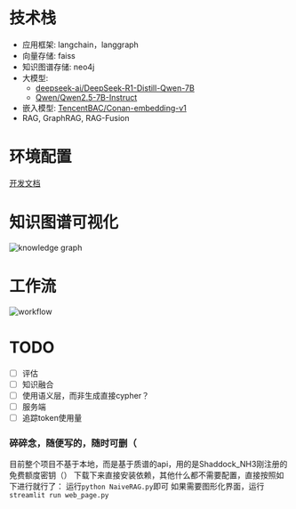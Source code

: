 # 技术栈
- 应用框架: langchain，langgraph
- 向量存储: faiss
- 知识图谱存储: neo4j
- 大模型: 
  - [deepseek-ai/DeepSeek-R1-Distill-Qwen-7B](https://huggingface.co/deepseek-ai/DeepSeek-R1-Distill-Qwen-7B)
  - [Qwen/Qwen2.5-7B-Instruct](https://huggingface.co/Qwen/Qwen2.5-7B-Instruct)
- 嵌入模型: [TencentBAC/Conan-embedding-v1](https://huggingface.co/TencentBAC/Conan-embedding-v1)
- RAG, GraphRAG, RAG-Fusion

# 环境配置
[开发文档](https://github.com/west2-online/AI_answer/blob/deployment/docs/develop.md)

# 知识图谱可视化
![knowledge graph](https://github.com/west2-online/AI_answer/blob/deployment/img/kg.png?raw=true)

# 工作流
![workflow](https://github.com/west2-online/AI_answer/blob/deployment/img/workflow.png?raw=true)

# TODO
- [ ] 评估
- [ ] 知识融合
- [ ] 使用语义层，而非生成直接cypher？
- [ ] 服务端
- [ ] 追踪token使用量

### 碎碎念，随便写的，随时可删（

目前整个项目不基于本地，而是基于质谱的api，用的是Shaddock_NH3刚注册的免费额度密钥（）
下载下来直接安装依赖，其他什么都不需要配置，直接按照如下进行就行了：
运行`python NaiveRAG.py`即可
如果需要图形化界面，运行`streamlit run web_page.py`